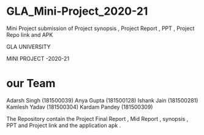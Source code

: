 # GLA_Mini-Project_2020-21
Mini Project submission of Project synopsis , Project Report , PPT , Project Repo link and APK  

 GLA UNIVERSITY
 
 MINI PROJECT -2020-21
 
 # our Team 
  Adarsh Singh (181500039)
  Anya Gupta (181500128)
  Ishank Jain (181500281)
  Kamlesh Yadav (181500304)
  Kardam Pandey (181500309)

The Repository contain the Project Final Report , Mid Report , synopsis , PPT and Project link and the application apk .
